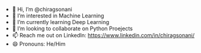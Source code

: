 - 👋 Hi, I’m @chiragsonani
- 👀 I’m interested in Machine Learning
- 🌱 I’m currently learning Deep Learning
- 💞️ I’m looking to collaborate on Python Proejects
- 📫 Reach me out on LinkedIn: https://www.linkedin.com/in/chiragsonani/
- 😄 Pronouns: He/Him

<!---
chiragsonani/chiragsonani is a ✨ special ✨ repository because its `README.md` (this file) appears on your GitHub profile.
You can click the Preview link to take a look at your changes.
--->
